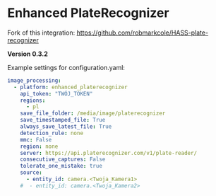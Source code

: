 # Enhanced PlateRecognizer

Fork of this integration: https://github.com/robmarkcole/HASS-plate-recognizer

**Version 0.3.2**

Example settings for configuration.yaml:

```yaml
image_processing:
  - platform: enhanced_platerecognizer
    api_token: "TWÓJ_TOKEN"
    regions:
      - pl
    save_file_folder: /media/image/platerecognizer
    save_timestamped_file: True
    always_save_latest_file: True
    detection_rule: none
    mmc: False
    region: none
    server: https://api.platerecognizer.com/v1/plate-reader/
    consecutive_captures: False
    tolerate_one_mistake: true
    source:
      - entity_id: camera.<Twoja_Kamera1>
    #  - entity_id: camera.<Twoja_Kamera2>
```